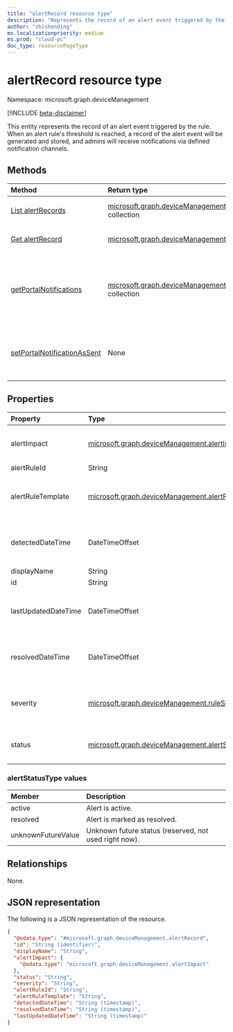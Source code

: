 ```yaml
---
title: "alertRecord resource type"
description: "Represents the record of an alert event triggered by the rule."
author: "zhishending"
ms.localizationpriority: medium
ms.prod: "cloud-pc"
doc_type: resourcePageType
---
```


# alertRecord resource type

Namespace: microsoft.graph.deviceManagement

[!INCLUDE [beta-disclaimer](../../includes/beta-disclaimer.md)]

This entity represents the record of an alert event triggered by the rule. When an alert rule's threshold is reached, a record of the alert event will be generated and stored, and admins will receive notifications via defined notification channels.

## Methods

|Method|Return type|Description|
|:---|:---|:---|
|[List alertRecords](../api/devicemanagement-alertrecord-list.md)|[microsoft.graph.deviceManagement.alertRecord](../resources/devicemanagement-alertrecord.md) collection|Get a list of the [alertRecord](../resources/devicemanagement-alertrecord.md) objects and their properties.|
|[Get alertRecord](../api/devicemanagement-alertrecord-get.md)|[microsoft.graph.deviceManagement.alertRecord](../resources/devicemanagement-alertrecord.md)|Read the properties and relationships of an [alertRecord](../resources/devicemanagement-alertrecord.md) object.|
|[getPortalNotifications](../api/devicemanagement-alertrecord-getportalnotifications.md)|[microsoft.graph.deviceManagement.portalNotification](../resources/devicemanagement-portalnotification.md) collection|View a list of all portal notifications that are ready to be consumed for current user. The portal notifications can be used to publish MEM portal notifications.|
|[setPortalNotificationAsSent](../api/devicemanagement-alertrecord-setportalnotificationassent.md)|None|Set a single portal notification status to published. Will set isPortalNotificationSent property to true for current user.|

## Properties

|Property|Type|Description|
|:---|:---|:---|
|alertImpact|[microsoft.graph.deviceManagement.alertImpact](../resources/devicemanagement-alertimpact.md)|The impact of the alert event. Consists of a number followed by the aggregation type. For example: 6 Count, 12 AffectedCloudPcPercentage, etc|
|alertRuleId|String|The corresponding alert rule id.|
|alertRuleTemplate|[microsoft.graph.deviceManagement.alertRuleTemplate](../resources/devicemanagement-alertrule.md#alertruletemplate-values)|The rule template of the alert event.The possible values are: `cloudPcProvisionScenario`, `cloudPcImageUploadScenario`, `cloudPcOnPremiseNetworkConnectionCheckScenario`, `unknownFutureValue`.|
|detectedDateTime|DateTimeOffset|The alert event detected time. The Timestamp type represents date and time information using ISO 8601 format. For example, midnight UTC on Jan 1, 2014 would look like this: '2014-01-01T00:00:00Z'.|
|displayName|String|The display name of the alert record.|
|id|String|The alert record id. Inherited from [entity](../resources/entity.md).|
|lastUpdatedDateTime|DateTimeOffset|The last updated time of the alert record. The Timestamp type represents date and time information using ISO 8601 format. For example, midnight UTC on Jan 1, 2014 would look like this: '2014-01-01T00:00:00Z'.|
|resolvedDateTime|DateTimeOffset|The resolved time if alert event is resolved. The Timestamp type represents date and time information using ISO 8601 format. For example, midnight UTC on Jan 1, 2014 would look like this: '2014-01-01T00:00:00Z'.|
|severity|[microsoft.graph.deviceManagement.ruleSeverityType](../resources/devicemanagement-alertrule.md#ruleseveritytype-values)|The severity of the alert event. Possible values are informational, warning, critical, unknown and unknownFutureValue. The possible values are: `unknown`, `informational`, `warning`, `critical`, `unknownFutureValue`.|
|status|[microsoft.graph.deviceManagement.alertStatusType](#alertstatustype-values)|The status of the alert record. Possible values are: active, resolved and unknownFutureValue .The possible values are: `active`, `resolved`, `unknownFutureValue`.|

### alertStatusType values

|Member|Description|
|:---|:---|
|active|Alert is active.|
|resolved|Alert is marked as resolved.|
|unknownFutureValue|Unknown future status (reserved, not used right now).|

## Relationships

None.

## JSON representation

The following is a JSON representation of the resource.
<!-- {
  "blockType": "resource",
  "keyProperty": "id",
  "@odata.type": "microsoft.graph.deviceManagement.alertRecord",
  "baseType": "microsoft.graph.entity",
  "openType": false
}
-->
``` json
{
  "@odata.type": "#microsoft.graph.deviceManagement.alertRecord",
  "id": "String (identifier)",
  "displayName": "String",
  "alertImpact": {
    "@odata.type": "microsoft.graph.deviceManagement.alertImpact"
  },
  "status": "String",
  "severity": "String",
  "alertRuleId": "String",
  "alertRuleTemplate": "String",
  "detectedDateTime": "String (timestamp)",
  "resolvedDateTime": "String (timestamp)",
  "lastUpdatedDateTime": "String (timestamp)"
}
```

<!--
{
  "type": "#page.annotation",
  "namespace": "microsoft.graph.deviceManagement"
}
-->